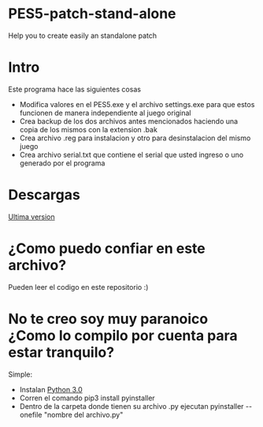 # PES5-patch-stand-alone
 Help you to create easily an standalone patch


<h1><b>Intro</b></h1>
 
Este programa hace las siguientes cosas

<ul>
 <li>Modifica valores en el PES5.exe y el archivo settings.exe para que estos funcionen de manera independiente al juego original</li>
 <li>Crea backup de los dos archivos antes mencionados haciendo una copia de los mismos con la extension .bak</li>
 <li>Crea archivo .reg para instalacion y otro para desinstalacion del mismo juego</li>
 <li>Crea archivo serial.txt que contiene el serial que usted ingreso o uno generado por el programa</li>
</ul>  

<h1><b>Descargas</b></h1>
  
<a href="https://github.com/moth1995/PES5-patch-stand-alone/releases/latest">Ultima version</a>

<h1><b>¿Como puedo confiar en este archivo?</b></h1>

Pueden leer el codigo en este repositorio :)

<h1><b>No te creo soy muy paranoico ¿Como lo compilo por cuenta para estar tranquilo?</b></h1>

Simple: 
<ul>
<li> Instalan <a href="https://www.python.org/downloads/">Python 3.0</a> </li>
<li> Corren el comando pip3 install pyinstaller</li>
<li> Dentro de la carpeta donde tienen su archivo .py ejecutan pyinstaller --onefile "nombre del archivo.py"</li>
 </ul>
